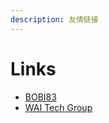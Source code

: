 ```yaml
---
description: 友情链接
---
```


# Links

* [BOBI83](https://bobi.site/)
* [WAI Tech Group](http://waitech.top)



